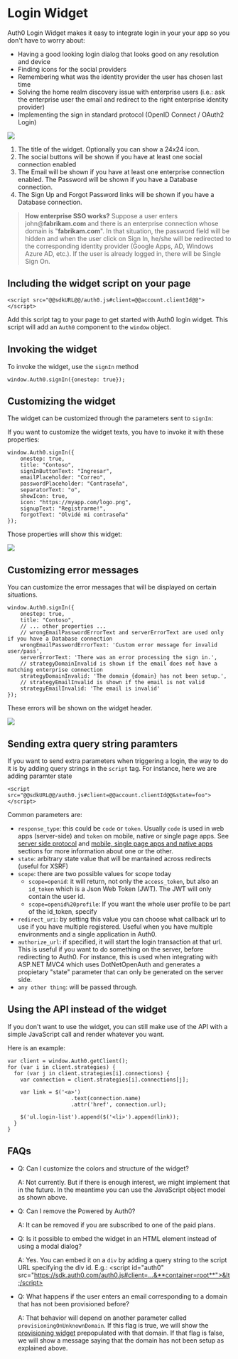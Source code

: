 # Login Widget

Auth0 Login Widget makes it easy to integrate login in your your app so you don't have to worry about:

* Having a good looking login dialog that looks good on any resolution and device
* Finding icons for the social providers
* Remembering what was the identity provider the user has chosen last time
* Solving the home realm discovery issue with enterprise users (i.e.: ask the enterprise user the email and redirect to the right enterprise identity provider)
* Implementing the sign in standard protocol (OpenID Connect / OAuth2 Login)

![](img/widget-numbered.png)

1. The title of the widget. Optionally you can show a 24x24 icon.
2. The social buttons will be shown if you have at least one social connection enabled
3. The Email will be shown if you have at least one enterprise connection enabled. The Password will be shown if you have a Database connection. 
4. The Sign Up and Forgot Password links will be shown if you have a Database connection. 

> **How enterprise SSO works?** Suppose a user enters john@**fabrikam.com** and there is an enterprise connection whose domain is "**fabrikam.com**". In that situation, the password field will be hidden and when the user click on Sign In, he/she will be redirected to the corresponding identity provider (Google Apps, AD, Windows Azure AD, etc.). If the user is already logged in, there will be Single Sign On.

## Including the widget script on your page

    <script src="@@sdkURL@@/auth0.js#client=@@account.clientId@@"></script>

Add this script tag to your page to get started with Auth0 login widget. This script will add an `Auth0` component to the `window` object.

## Invoking the widget

To invoke the widget, use the `signIn` method

    window.Auth0.signIn({onestep: true});

## Customizing the widget

The widget can be customized through the parameters sent to `signIn`:

If you want to customize the widget texts, you have to invoke it with these properties:

    window.Auth0.signIn({
        onestep: true,
        title: "Contoso",
        signInButtonText: "Ingresar", 
        emailPlaceholder: "Correo", 
        passwordPlaceholder: "Contraseña",
        separatorText: "o",
        showIcon: true,
        icon: "https://myapp.com/logo.png",
        signupText: "Registrarme!", 
        forgotText: "Olvidé mi contraseña"
    });

Those properties will show this widget:

![](img/widget-customized.png)

## Customizing error messages

You can customize the error messages that will be displayed on certain situations.

    window.Auth0.signIn({
        onestep: true,
        title: "Contoso",
        // ... other properties ... 
        // wrongEmailPasswordErrorText and serverErrorText are used only if you have a Database connection
        wrongEmailPasswordErrorText: 'Custom error message for invalid user/pass',
        serverErrorText: 'There was an error processing the sign in.',
        // strategyDomainInvalid is shown if the email does not have a matching enterprise connection
        strategyDomainInvalid: 'The domain {domain} has not been setup.',
        // strategyEmailInvalid is shown if the email is not valid
        strategyEmailInvalid: 'The email is invalid'
    });

These errors will be shown on the widget header.

![](img/widget-error.png)

## Sending extra query string paramters

If you want to send extra parameters when triggering a login, the way to do it is by adding query strings in the `script` tag. For instance, here we are adding paramter state

    <script src="@@sdkURL@@/auth0.js#client=@@account.clientId@@&state=foo"></script>

Common parameters are:

* `response_type`: this could be `code` or `token`. Usually `code` is used in web apps (server-side) and `token` on mobile, native or single page apps. See [server side protocol](oauth-web-protocol) and [mobile, single page apps and native apps](oauth-implicit-protocol) sections for more information about one or the other.
* `state`: arbitrary state value that will be mantained across redirects (useful for XSRF)
* `scope`: there are two possible values for scope today
    * `scope=openid`: it will return, not only the `access_token`, but also an `id_token` which is a Json Web Token (JWT). The JWT will only contain the user id.
    * `scope=openid%20profile`: If you want the whole user profile to be part of the id_token, specify
* `redirect_uri`: by setting this value you can choose what callback url to use if you have multiple registered. Useful when you have multiple environments and a single application in Auth0.
* `authorize_url`: if specified, it will start the login transaction at that url. This is useful if you want to do something on the server, before redirecting to Auth0. For instance, this is used when integrating with ASP.NET MVC4 which uses DotNetOpenAuth and generates a propietary "state" parameter that can only be generated on the server side.
* `any other thing`: will be passed through.

## Using the API instead of the widget

If you don't want to use the widget, you can still make use of the API with a simple JavaScript call and render whatever you want.

Here is an example:

    var client = window.Auth0.getClient();
    for (var i in client.strategies) {
      for (var j in client.strategies[i].connections) {
        var connection = client.strategies[i].connections[j];
        
        var link = $('<a>')
                        .text(connection.name)
                        .attr('href', connection.url);
        
        $('ul.login-list').append($('<li>').append(link));
      }
    }

## FAQs

* Q: Can I customize the colors and structure of the widget?

    A: Not currently. But if there is enough interest, we might implement that in the future. In the meantime you can use the JavaScript object model as shown above.

* Q: Can I remove the Powered by Auth0?

    A: It can be removed if you are subscribed to one of the paid plans.

* Q: Is it possible to embed the widget in an HTML element instead of using a modal dialog?

    A: Yes. You can embed it on a `div` by adding a query string to the script URL specifying the div id. E.g.: &lt;script id="auth0" src="https://sdk.auth0.com/auth0.js#client=...&**container=root**">&lt;/script>

* Q: What happens if the user enters an email corresponding to a domain that has not been provisioned before? 

    A: That behavior will depend on another parameter called `provisioningOnUnknownDomain`. If this flag is true, we will show the [provisioning widget](#) prepopulated with that domain. If that flag is false, we will show a message saying that the domain has not been setup as explained above.
